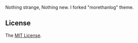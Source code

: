 Nothing strange, Nothing new. I forked "morethanlog" theme.

## License
The [MIT License](LICENSE).
